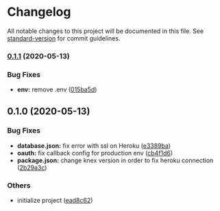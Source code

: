 # Changelog

All notable changes to this project will be documented in this file. See [standard-version](https://github.com/conventional-changelog/standard-version) for commit guidelines.

### [0.1.1](https://github.com/Cook-Up/cookup-api/compare/v0.1.0...v0.1.1) (2020-05-13)


### Bug Fixes

* **env:** remove .env ([015ba5d](https://github.com/Cook-Up/cookup-api/commit/015ba5d67d0740e0bdc14e8a0b477a6cb6663516))

## 0.1.0 (2020-05-13)


### Bug Fixes

* **database.json:** fix error with ssl on Heroku ([e3389ba](https://github.com/Cook-Up/cookup-api/commit/e3389baeb68f7011995e6b787afc1f42b3001c93))
* **oauth:** fix callback config for production env ([cb4f1d6](https://github.com/Cook-Up/cookup-api/commit/cb4f1d6dd5c17868d1b6cec7df608d153f1f5e49))
* **package.json:** change knex version in order to fix heroku connection ([2b29a3c](https://github.com/Cook-Up/cookup-api/commit/2b29a3cb9fbacd5ee9f315c84b19a0f5b4d25c91))


### Others

* initialize project ([ead8c62](https://github.com/Cook-Up/cookup-api/commit/ead8c62c69caf60230d9aa692a534f18bc864e06))

